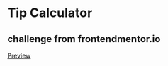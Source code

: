 # Tip Calculator
## challenge from frontendmentor.io

[Preview](https://pedantic-thompson-ced3d0.netlify.app/)
